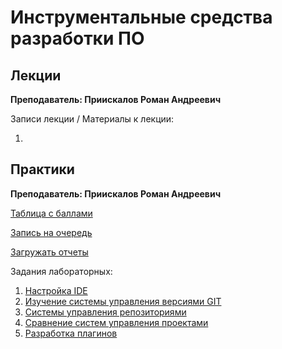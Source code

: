 # Инструментальные средства разработки ПО

## Лекции

**Преподаватель: Приискалов Роман Андреевич**

Записи лекции / Материалы к лекции:

1. 
## Практики

**Преподаватель: Приискалов Роман Андреевич**

[Таблица с баллами](https://docs.google.com/spreadsheets/d/1AtlSNdKPTzOT4p4w3u_Pr1xPyy-hd26kPGq8HyQeQuk/edit?usp=sharing)

[Запись на очередь](https://docs.google.com/spreadsheets/d/1E-cEAjV-gN7XhgUYl2rtMv6Ng1eN7yqIzIEzHrjgOZ8/edit#gid=0)

[Загружать отчеты](https://drive.google.com/drive/folders/1xaqmcKoo_d9neJqudSiWHBJPxMk9asQ2?usp=sharing)

Задания лабораторных:

1. [Настройка IDE](https://drive.google.com/file/d/1GqmeOTbdS7W210KpwUj2jFe0CykeNLfj/view?usp=sharing)
2. [Изучение системы управления версиями GIT](https://drive.google.com/file/d/1v6WC03r3cK-iQ80SLIh9kHV02TVyfBAd/view?usp=sharing)
3. [Системы управления репозиториями](https://drive.google.com/file/d/1gsUBSm0TEQ2g4wIYsBgyMOEHkhLyU80L/view?usp=sharing)
4. [Сравнение систем управления проектами](https://drive.google.com/file/d/1wQJpXt63QCwbXhbiRZ2VrrtZ4Mh3vKR-/view?usp=sharing)
5. [Разработка плагинов](https://drive.google.com/file/d/19XyAuGpFkYFpEyf__JWqz7H-iXnzuP2K/view?usp=sharing)

